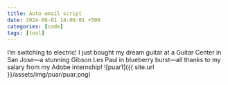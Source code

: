 ```yaml
---
title: Auto email script
date: 2024-06-01 14:00:01 +500
categories: [code]
tags: [tool]
---
```


I’m switching to electric! I just bought my dream guitar at a Guitar Center in San Jose—a stunning Gibson Les Paul in blueberry burst—all thanks to my salary from my Adobe internship!
![puar1]({{ site.url }}/assets/img/puar/puar.png)
